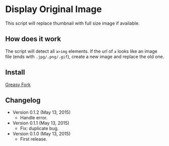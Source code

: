 Display Original Image
======================
This script will replace thumbnail with full size image if available.

How does it work
----------------
The script will detect all `a>img` elements. If the url of `a` looks like an image file (ends with `.jpg/.png/.gif`), create a new image and replace the old one.

Install
-------
[Greasy Fork](https://greasyfork.org/scripts/9841-display-original-image)

Changelog
---------
* Version 0.1.2 (May 13, 2015)
	- Handle error.
* Version 0.1.1 (May 13, 2015)
	- Fix: duplicate bug.
* Version 0.1.0 (May 13, 2015)
	- First release.
